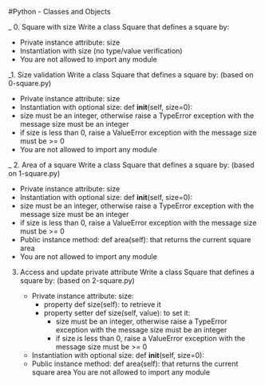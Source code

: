 

#Python - Classes and Objects



_ 0. Square with size
Write a class Square that defines a square by:
   * Private instance attribute: size
   * Instantiation with size (no type/value verification)
   * You are not allowed to import any module


_1. Size validation
Write a class Square that defines a square by: (based on 0-square.py)

   * Private instance attribute: size
   * Instantiation with optional size: def __init__(self, size=0):
   * size must be an integer, otherwise raise a TypeError exception with the message size must be an integer
   * if size is less than 0, raise a ValueError exception with the message size must be >= 0
   * You are not allowed to import any module

_ 2. Area of a square
Write a class Square that defines a square by: (based on 1-square.py)

   * Private instance attribute: size
   * Instantiation with optional size: def __init__(self, size=0):
   * size must be an integer, otherwise raise a TypeError exception with the message size must be an integer
   * if size is less than 0, raise a ValueError exception with the message size must be >= 0
   * Public instance method: def area(self): that returns the current square area
   * You are not allowed to import any module

3. Access and update private attribute
Write a class Square that defines a square by: (based on 2-square.py)

   * Private instance attribute: size:
      * property def size(self): to retrieve it
      * property setter def size(self, value): to set it:
         * size must be an integer, otherwise raise a TypeError exception with the message size must be an integer
         * if size is less than 0, raise a ValueError exception with the message size must be >= 0
   * Instantiation with optional size: def __init__(self, size=0):
   * Public instance method: def area(self): that returns the current square area
You are not allowed to import any module
